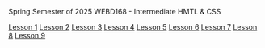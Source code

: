 Spring Semester of 2025 
WEBD168 - Intermediate HMTL & CSS

<a href="/lesson01/ index.html" target="_blank">Lesson 1</a>
<a href="/lesson02/ index.html" target="_blank">Lesson 2</a>
<a href="/lesson03/ index.html" target="_blank">Lesson 3</a>
<a href="/lesson04/ index.html" target="_blank">Lesson 4</a>
<a href="/lesson05/ index.html" target="_blank">Lesson 5</a>
<a href="/lesson06/ index.html" target="_blank">Lesson 6</a>
<a href="/lesson07/ index.html" target="_blank">Lesson 7</a>
<a href="/lesson08/ index.html" target="_blank">Lesson 8</a>
<a href="/lesson09/  index.html" target="_blank">Lesson 9</a>